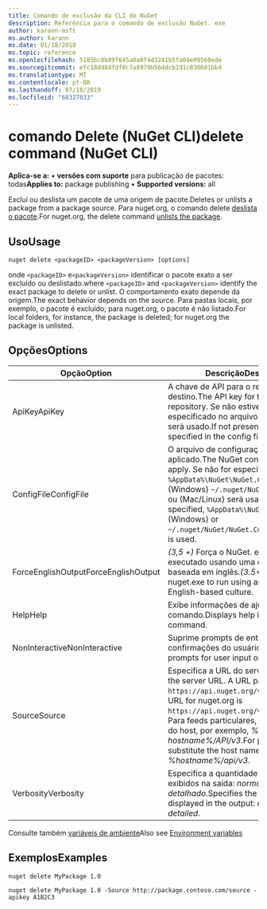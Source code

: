 ```yaml
---
title: Comando de exclusão da CLI do NuGet
description: Referência para o comando de exclusão NuGet. exe
author: karann-msft
ms.author: karann
ms.date: 01/18/2018
ms.topic: reference
ms.openlocfilehash: 5185bc8b89f645a0a0f4d3241b5fa04e09560ede
ms.sourcegitcommit: efc18d484fdf0c7a8979b564dcb191c030601bb4
ms.translationtype: MT
ms.contentlocale: pt-BR
ms.lasthandoff: 07/18/2019
ms.locfileid: "68327833"
---
```

# <a name="delete-command-nuget-cli"></a><span data-ttu-id="87476-103">comando Delete (NuGet CLI)</span><span class="sxs-lookup"><span data-stu-id="87476-103">delete command (NuGet CLI)</span></span>

<span data-ttu-id="87476-104">**Aplica-se a:** &bullet; **versões com suporte** para publicação de pacotes: todas</span><span class="sxs-lookup"><span data-stu-id="87476-104">**Applies to:** package publishing &bullet; **Supported versions:** all</span></span>

<span data-ttu-id="87476-105">Exclui ou deslista um pacote de uma origem de pacote.</span><span class="sxs-lookup"><span data-stu-id="87476-105">Deletes or unlists a package from a package source.</span></span> <span data-ttu-id="87476-106">Para nuget.org, o comando delete [deslista o pacote](../../nuget-org/policies/deleting-packages.md).</span><span class="sxs-lookup"><span data-stu-id="87476-106">For nuget.org, the delete command [unlists the package](../../nuget-org/policies/deleting-packages.md).</span></span>

## <a name="usage"></a><span data-ttu-id="87476-107">Uso</span><span class="sxs-lookup"><span data-stu-id="87476-107">Usage</span></span>

```cli
nuget delete <packageID> <packageVersion> [options]
```

<span data-ttu-id="87476-108">onde `<packageID>` e`<packageVersion>` identificar o pacote exato a ser excluído ou deslistado.</span><span class="sxs-lookup"><span data-stu-id="87476-108">where `<packageID>` and `<packageVersion>` identify the exact package to delete or unlist.</span></span> <span data-ttu-id="87476-109">O comportamento exato depende da origem.</span><span class="sxs-lookup"><span data-stu-id="87476-109">The exact behavior depends on the source.</span></span> <span data-ttu-id="87476-110">Para pastas locais, por exemplo, o pacote é excluído; para nuget.org, o pacote é não listado.</span><span class="sxs-lookup"><span data-stu-id="87476-110">For local folders, for instance, the package is deleted; for nuget.org the package is unlisted.</span></span>

## <a name="options"></a><span data-ttu-id="87476-111">Opções</span><span class="sxs-lookup"><span data-stu-id="87476-111">Options</span></span>

| <span data-ttu-id="87476-112">Opção</span><span class="sxs-lookup"><span data-stu-id="87476-112">Option</span></span> | <span data-ttu-id="87476-113">Descrição</span><span class="sxs-lookup"><span data-stu-id="87476-113">Description</span></span> |
| --- | --- |
| <span data-ttu-id="87476-114">ApiKey</span><span class="sxs-lookup"><span data-stu-id="87476-114">ApiKey</span></span> | <span data-ttu-id="87476-115">A chave de API para o repositório de destino.</span><span class="sxs-lookup"><span data-stu-id="87476-115">The API key for the target repository.</span></span> <span data-ttu-id="87476-116">Se não estiver presente, o especificado no arquivo de configuração será usado.</span><span class="sxs-lookup"><span data-stu-id="87476-116">If not present, the one specified in the config file is used.</span></span> |
| <span data-ttu-id="87476-117">ConfigFile</span><span class="sxs-lookup"><span data-stu-id="87476-117">ConfigFile</span></span> | <span data-ttu-id="87476-118">O arquivo de configuração do NuGet a ser aplicado.</span><span class="sxs-lookup"><span data-stu-id="87476-118">The NuGet configuration file to apply.</span></span> <span data-ttu-id="87476-119">Se não for especificado `%AppData%\NuGet\NuGet.Config` , (Windows) `~/.nuget/NuGet/NuGet.Config` ou (Mac/Linux) será usado.</span><span class="sxs-lookup"><span data-stu-id="87476-119">If not specified, `%AppData%\NuGet\NuGet.Config` (Windows) or `~/.nuget/NuGet/NuGet.Config` (Mac/Linux) is used.</span></span>|
| <span data-ttu-id="87476-120">ForceEnglishOutput</span><span class="sxs-lookup"><span data-stu-id="87476-120">ForceEnglishOutput</span></span> | <span data-ttu-id="87476-121">*(3,5 +)* Força o NuGet. exe a ser executado usando uma cultura invariável baseada em inglês.</span><span class="sxs-lookup"><span data-stu-id="87476-121">*(3.5+)* Forces nuget.exe to run using an invariant, English-based culture.</span></span> |
| <span data-ttu-id="87476-122">Help</span><span class="sxs-lookup"><span data-stu-id="87476-122">Help</span></span> | <span data-ttu-id="87476-123">Exibe informações de ajuda para o comando.</span><span class="sxs-lookup"><span data-stu-id="87476-123">Displays help information for the command.</span></span> |
| <span data-ttu-id="87476-124">NonInteractive</span><span class="sxs-lookup"><span data-stu-id="87476-124">NonInteractive</span></span> | <span data-ttu-id="87476-125">Suprime prompts de entrada ou confirmações do usuário.</span><span class="sxs-lookup"><span data-stu-id="87476-125">Suppresses prompts for user input or confirmations.</span></span> |
| <span data-ttu-id="87476-126">Source</span><span class="sxs-lookup"><span data-stu-id="87476-126">Source</span></span> | <span data-ttu-id="87476-127">Especifica a URL do servidor.</span><span class="sxs-lookup"><span data-stu-id="87476-127">Specifies the server URL.</span></span> <span data-ttu-id="87476-128">A URL para nuget.org é `https://api.nuget.org/v3/index.json`.</span><span class="sxs-lookup"><span data-stu-id="87476-128">The URL for nuget.org is `https://api.nuget.org/v3/index.json`.</span></span> <span data-ttu-id="87476-129">Para feeds particulares, substitua o nome do host, por exemplo, *% hostname%/API/v3*.</span><span class="sxs-lookup"><span data-stu-id="87476-129">For private feeds, substitute the host name, for example, *%hostname%/api/v3*.</span></span> |
| <span data-ttu-id="87476-130">Verbosity</span><span class="sxs-lookup"><span data-stu-id="87476-130">Verbosity</span></span> | <span data-ttu-id="87476-131">Especifica a quantidade de detalhes exibidos na saída: *normal*, *silencioso*, *detalhado*.</span><span class="sxs-lookup"><span data-stu-id="87476-131">Specifies the amount of detail displayed in the output: *normal*, *quiet*, *detailed*.</span></span> |

<span data-ttu-id="87476-132">Consulte também [variáveis de ambiente](cli-ref-environment-variables.md)</span><span class="sxs-lookup"><span data-stu-id="87476-132">Also see [Environment variables](cli-ref-environment-variables.md)</span></span>

## <a name="examples"></a><span data-ttu-id="87476-133">Exemplos</span><span class="sxs-lookup"><span data-stu-id="87476-133">Examples</span></span>

```cli
nuget delete MyPackage 1.0

nuget delete MyPackage 1.0 -Source http://package.contoso.com/source -apikey A1B2C3
```
